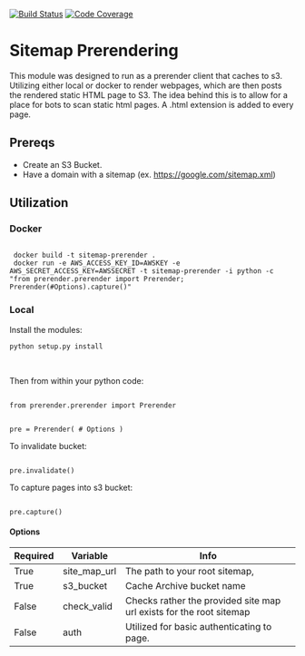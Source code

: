 [![Build Status](https://travis-ci.com/danquack/Sitemap-Prerendering-S3.svg?branch=master)](https://travis-ci.com/danquack/Sitemap-Prerendering-S3)
[![Code Coverage](https://codecov.io/gh/danquack/Sitemap-Prerendering-S3/branch/master/graph/badge.svg)](https://codecov.io/gh/danquack/Sitemap-Prerendering-S3)

# Sitemap Prerendering
This module was designed to run as a prerender client that caches to s3. Utilizing either local or docker to render webpages, which are then posts the rendered static HTML page to S3. The idea behind this is to allow for a place for bots to scan static html pages. A .html extension is added to every page.

## Prereqs
- Create an S3 Bucket. 
- Have a domain with a sitemap (ex. https://google.com/sitemap.xml)

## Utilization
### Docker
<code>
 docker build -t sitemap-prerender . 
 docker run -e AWS_ACCESS_KEY_ID=AWSKEY -e AWS_SECRET_ACCESS_KEY=AWSSECRET -t sitemap-prerender -i python -c "from prerender.prerender import Prerender; Prerender(#Options).capture()"
</code>

### Local
Install the modules:

<code>python setup.py install</code>

<br>

Then from within your python code:

<code>
from prerender.prerender import Prerender

pre = Prerender(
    # Options
)</code>

To invalidate bucket:

<code>
pre.invalidate()
</code>

To capture pages into s3 bucket:

<code>
pre.capture()
</code>


#### Options
<table>
  <thead>
    <th>
      Required
    </th>
    <th>
      Variable
    </th>
    <th>
      Info
    </th>
  </thead>
  <tr>
    <td>
      True
    </td>
    <td>
      site_map_url
    </td>
    <td>
      The path to your root sitemap,
    </td>
  </tr>
  <tr>
    <td>
      True
    </td>
    <td>
      s3_bucket
    </td>
    <td>
      Cache Archive bucket name
    </td>
  </tr>
  <tr>
    <td>
      False
    </td>
    <td>
      check_valid
    </td>
    <td>
      Checks rather the provided site map url exists for the root sitemap
    </td>
  </tr>
    <tr>
    <td>
      False
    </td>
    <td>
      auth
    </td>
    <td>
      Utilized for basic authenticating to page.
    </td>
  </tr>
</table>